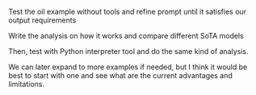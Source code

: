 Test the oil example without tools and refine prompt until it satisfies our output requirements

Write the analysis on how it works and compare different SoTA models

Then, test with Python interpreter tool and do the same kind of analysis.

We can later expand to more examples if needed, but I think it would be best to start with one and see what are the current advantages and limitations.